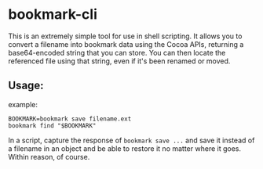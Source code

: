 # bookmark-cli

This is an extremely simple tool for use in shell scripting. It allows you to convert a filename into bookmark data using the Cocoa APIs, returning a base64-encoded string that you can store. You can then locate the referenced file using that string, even if it's been renamed or moved.

## Usage:

example:

    BOOKMARK=bookmark save filename.ext
    bookmark find "$BOOKMARK"

In a script, capture the response of `bookmark save ...` and save it instead of a filename in an object and be able to restore it no matter where it goes. Within reason, of course.
